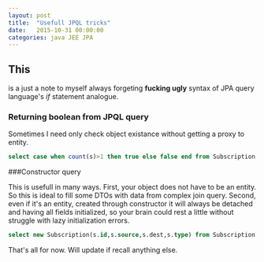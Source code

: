 ```yaml
---
layout: post
title:  "Usefull JPQL tricks"
date:   2015-10-31 00:00:00 
categories: java JEE JPA 
---
```


## This
is a just a note to myself always forgeting **fucking ugly** syntax of JPA query language's *if* statement analogue.

### Returning boolean from JPQL query
Sometimes I need only check object existance without getting a proxy to entity.

```sql
select case when count(s)>1 then true else false end from Subscription s where s.id=:subId
```

###Constructor query

This is usefull in many ways. First, your object does not have to be an entity. So this is ideal to fill some DTOs with data from complex join query. Second, even if it's an entity, created through constructor it will always be detached and having all fields initialized, so your brain could rest a little without struggle with lazy initialization errors.

```sql
select new Subscription(s.id,s.source,s.dest,s.type) from Subscription s where s.id=:subId
```

That's all for now. Will update if recall anything else.